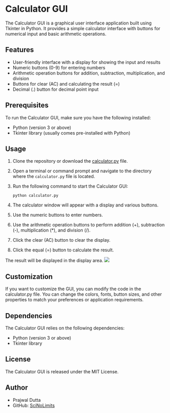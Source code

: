 # Calculator GUI

The Calculator GUI is a graphical user interface application built using Tkinter in Python. It provides a simple calculator interface with buttons for numerical input and basic arithmetic operations.

## Features

- User-friendly interface with a display for showing the input and results
- Numeric buttons (0-9) for entering numbers
- Arithmetic operation buttons for addition, subtraction, multiplication, and division
- Buttons for clear (AC) and calculating the result (=)
- Decimal (.) button for decimal point input

## Prerequisites

To run the Calculator GUI, make sure you have the following installed:

- Python (version 3 or above)
- Tkinter library (usually comes pre-installed with Python)

## Usage

1. Clone the repository or download the [calculator.py](calculator.py) file.

2. Open a terminal or command prompt and navigate to the directory where the `calculator.py` file is located.

3. Run the following command to start the Calculator GUI:

   ```shell
   python calculator.py
   ```
4. The calculator window will appear with a display and various buttons.
5. Use the numeric buttons to enter numbers.
6. Use the arithmetic operation buttons to perform addition (+), subtraction (-), multiplication (*), and division (/).
7. Click the clear (AC) button to clear the display.
8. Click the equal (=) button to calculate the result.

The result will be displayed in the display area.
![](Calculator.jpg)

## Customization
If you want to customize the GUI, you can modify the code in the calculator.py file. 
You can change the colors, fonts, button sizes, and other properties to match your preferences or application requirements.

## Dependencies
The Calculator GUI relies on the following dependencies:

- Python (version 3 or above)
- Tkinter library

## License
The Calculator GUI is released under the MIT License.

## Author
- Prajwal Dutta
- GitHub: [SciNoLimits](https://github.com/SciNoLimits)

